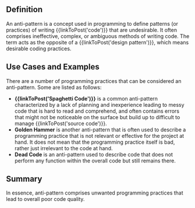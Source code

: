 ## Definition

An anti-pattern is a concept used in programming to define patterns (or practices) of writing {{linkToPost('code')}} that are undesirable. It often comprises ineffective, complex, or ambiguous methods of writing code. The term acts as the opposite of a {{linkToPost('design pattern')}}, which means desirable coding practices. 

## Use Cases and Examples

There are a number of programming practices that can be considered an anti-pattern. Some are listed as follows:

- **{{linkToPost('Spaghetti Code')}}** is a common anti-pattern characterized by a lack of planning and inexperience leading to messy code that is hard to read and comprehend, and often contains errors that might not be noticeable on the surface but build up to difficult to manage {{linkToPost('source code')}}.
- **Golden Hammer** is another anti-pattern that is often used to describe a programming practice that is not relevant or effective for the project at hand. It does not mean that the programming practice itself is bad, rather just irrelevant to the code at hand.
- **Dead Code** is an anti-pattern used to describe code that does not perform any function within the overall code but still remains there.

## Summary

In essence, anti-pattern comprises unwanted programming practices that lead to overall poor code quality.
